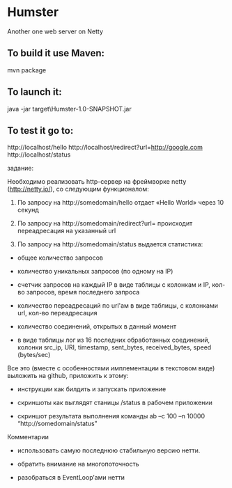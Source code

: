 Humster
=======

Another one web server on Netty

To build it use Maven:
----------------------
mvn package

To launch it:
-------------
java -jar target\Humster-1.0-SNAPSHOT.jar

To test it go to:
-----------------
http://localhost/hello
http://localhost/redirect?url=http://google.com
http://localhost/status



задание:


Необходимо реализовать http-сервер на фреймворке netty
(http://netty.io/), со следующим функционалом:



1. По запросу на http://somedomain/hello отдает «Hello World» через 10 секунд

2. По запросу на http://somedomain/redirect?url=<url> происходит
переадресация на указанный url

3. По запросу на http://somedomain/status выдается статистика:

 - общее количество запросов

 - количество уникальных запросов (по одному на IP)

 - счетчик запросов на каждый IP в виде таблицы с колонкам и IP,
кол-во запросов, время последнего запроса

 - количество переадресаций по url'ам  в виде таблицы, с колонками
url, кол-во переадресация

 - количество соединений, открытых в данный момент

 - в виде таблицы лог из 16 последних обработанных соединений, колонки
src_ip, URI, timestamp,  sent_bytes, received_bytes, speed (bytes/sec)



Все это (вместе с особенностями имплементации в текстовом виде)
выложить на github, приложить к этому:

- инструкции как билдить и запускать приложение

- скриншоты как выглядят станицы /status в рабочем приложении

- скриншот результата выполнения команды ab –c 100 –n 10000
“http://somedomain/status"



Комментарии

 - использовать самую последнюю стабильную версию нетти.

 - обратить внимание на многопоточность

 - разобраться в EventLoop’ами нетти

